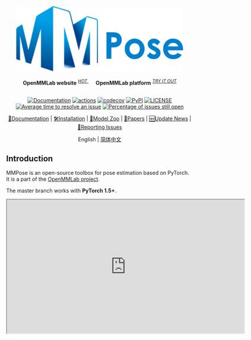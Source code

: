 <div align="center">
  <img src="resources/mmpose-logo.png" width="450"/>
  <div>&nbsp;</div>
  <div align="center">
    <b>OpenMMLab website</b>
    <sup>
      <a href="https://openmmlab.com">
        <i>HOT</i>
      </a>
    </sup>
    &nbsp;&nbsp;&nbsp;&nbsp;
    <b>OpenMMLab platform</b>
    <sup>
      <a href="https://platform.openmmlab.com">
        <i>TRY IT OUT</i>
      </a>
    </sup>
  </div>
  <div>&nbsp;</div>

[![Documentation](https://readthedocs.org/projects/mmpose/badge/?version=latest)](https://mmpose.readthedocs.io/en/latest/?badge=latest)
[![actions](https://github.com/open-mmlab/mmpose/workflows/build/badge.svg)](https://github.com/open-mmlab/mmpose/actions)
[![codecov](https://codecov.io/gh/open-mmlab/mmpose/branch/master/graph/badge.svg)](https://codecov.io/gh/open-mmlab/mmpose)
[![PyPI](https://img.shields.io/pypi/v/mmpose)](https://pypi.org/project/mmpose/)
[![LICENSE](https://img.shields.io/github/license/open-mmlab/mmpose.svg)](https://github.com/open-mmlab/mmpose/blob/master/LICENSE)
[![Average time to resolve an issue](https://isitmaintained.com/badge/resolution/open-mmlab/mmpose.svg)](https://github.com/open-mmlab/mmpose/issues)
[![Percentage of issues still open](https://isitmaintained.com/badge/open/open-mmlab/mmpose.svg)](https://github.com/open-mmlab/mmpose/issues)

[📘Documentation](https://mmpose.readthedocs.io/en/v0.28.0/) |
[🛠️Installation](https://mmpose.readthedocs.io/en/v0.28.0/install.html) |
[👀Model Zoo](https://mmpose.readthedocs.io/en/v0.28.0/modelzoo.html) |
[📜Papers](https://mmpose.readthedocs.io/en/v0.28.0/papers/algorithms.html) |
[🆕Update News](https://mmpose.readthedocs.io/en/v0.28.0/changelog.html) |
[🤔Reporting Issues](https://github.com/open-mmlab/mmpose/issues/new/choose)

</div>

<div align="center">

English | [简体中文](README_CN.md)

</div>

## Introduction

MMPose is an open-source toolbox for pose estimation based on PyTorch.
It is a part of the [OpenMMLab project](https://github.com/open-mmlab).

The master branch works with **PyTorch 1.5+**.

<!-- <iframe height=640 width=640 src="vis_results/vis_demo_v.mp4"> -->

<iframe height=360 width=640 src=https://github.com/Jackson-coder/alert/blob/master/vis_results/vis_demo_v.mp4>

## Installation

MMPose depends on [PyTorch](https://pytorch.org/) and [MMCV](https://github.com/open-mmlab/mmcv).
Below are quick steps for installation.
Please refer to [install.md](docs/en/install.md) for detailed installation guide.

```shell
conda create -n open-mmlab python=3.8 pytorch=1.10 cudatoolkit=11.3 torchvision -c pytorch -y
conda activate open-mmlab
pip3 install openmim
mim install mmcv-full
git clone https://github.com/open-mmlab/mmpose.git
cd mmpose
pip3 install -e .
```

## Getting Started

### 1.Video Parameter Initial Config

```shell
CUDA_VISIBLE_DEVICES=0 python demo/video_cfg_init.py \
    demo/mmdetection_cfg/faster_rcnn_r50_fpn_coco.py \
    https://download.openmmlab.com/mmdetection/v2.0/faster_rcnn/faster_rcnn_r50_fpn_2x_coco/faster_rcnn_r50_fpn_2x_coco_bbox_mAP-0.384_20200504_210434-a5d8aa15.pth \
    configs/body/2d_kpt_sview_rgb_img/topdown_heatmap/coco/hrnet_w48_coco_256x192.py \
    https://download.openmmlab.com/mmpose/top_down/hrnet/hrnet_w48_coco_256x192-b9e0b3ab_20200708.pth \
    --video-path demo/resources/demo_v.mp4
```

### 2.3DInvade Judging
```shell
CUDA_VISIBLE_DEVICES=0 python demo/top_down_video_demo_with_mmdet_alert_v2.py \
    demo/mmdetection_cfg/faster_rcnn_r50_fpn_coco.py \
    https://download.openmmlab.com/mmdetection/v2.0/faster_rcnn/faster_rcnn_r50_fpn_2x_coco/faster_rcnn_r50_fpn_2x_coco_bbox_mAP-0.384_20200504_210434-a5d8aa15.pth \
    configs/body/2d_kpt_sview_rgb_img/topdown_heatmap/coco/hrnet_w48_coco_256x192.py \
    https://download.openmmlab.com/mmpose/top_down/hrnet/hrnet_w48_coco_256x192-b9e0b3ab_20200708.pth \
    --video-path demo/resources/demo_v.mp4 \
    --out-video-root vis_results
```


## Citation

If you find this project useful in your research, please consider cite:

```bibtex
@misc{mmpose2020,
    title={OpenMMLab Pose Estimation Toolbox and Benchmark},
    author={MMPose Contributors},
    howpublished = {\url{https://github.com/open-mmlab/mmpose}},
    year={2020}
}
```
